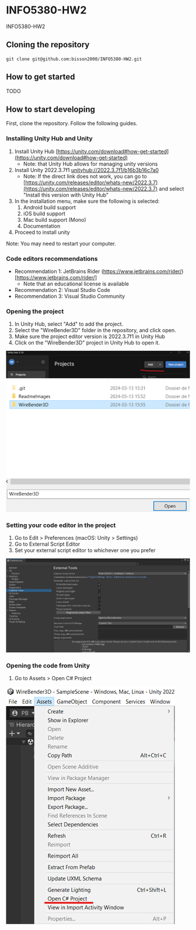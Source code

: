 # INFO5380-HW2
INFO5380-HW2


## Cloning the repository
```
git clone git@github.com:bisson2000/INFO5380-HW2.git
```


## How to get started

TODO

## How to start developing

First, clone the repository. Follow the following guides.

### Installing Unity Hub and Unity

1. Install Unity Hub [https://unity.com/download#how-get-started](https://unity.com/download#how-get-started)
    - Note: that Unity Hub allows for managing unity versions
2. Install Unity 2022.3.7f1 [unityhub://2022.3.7f1/b16b3b16c7a0](unityhub://2022.3.7f1/b16b3b16c7a0)
    - Note: If the direct link does not work, you can go to [https://unity.com/releases/editor/whats-new/2022.3.7](https://unity.com/releases/editor/whats-new/2022.3.7) and select "Install this version with Unity Hub"
3. In the installation menu, make sure the following is selected:
    1. Android build support
    2. iOS build support
    3. Mac build support (Mono)
    4. Documentation
4. Proceed to install unity

Note: You may need to restart your computer.

### Code editors recommendations

- Recommendation 1: JetBrains Rider (https://www.jetbrains.com/rider/)[https://www.jetbrains.com/rider/]
    - Note that an educational license is available
- Recommendation 2: Visual Studio Code
- Recommendation 3: Visual Studio Community

### Opening the project

1. In Unity Hub, select "Add" to add the project.
2. Select the "WireBender3D" folder in the repository, and click open.
3. Make sure the project editor version is 2022.3.7f1 in Unity Hub
4. Click on the "WireBender3D" project in Unity Hub to open it.

![](./ReadmeImages/AddProject.png)
![](./ReadmeImages/OpenProject.png)

### Setting your code editor in the project

1. Go to Edit > Preferences (macOS: Unity > Settings)
2. Go to External Script Editor
3. Set your external script editor to whichever one you prefer

![](./ReadmeImages/ExternalScriptEditor.png)

### Opening the code from Unity

1. Go to Assets > Open C# Project

![](./ReadmeImages/OpenCSharpProject.png)

